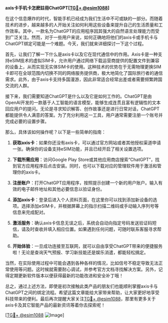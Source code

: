 **axis卡手机卡怎麽註冊ChatGPT[[TG💪+ @esim1088](https://t.me/s/esim1088)]**

在这个信息爆炸的时代，智能手机已经成为我们生活中不可或缺的一部分。而随着技术的进步，越来越多的人开始关注如何利用这些设备来提升自己的生活质量和工作效率。其中，一款名为ChatGPT的应用程序因其强大的自然语言处理能力而受到广泛关注。然而，对于一些用户来说，如何正确地将他们的axis卡或手机卡与ChatGPT绑定可能是一个难题。今天，我们就来详细探讨一下这个过程。

首先，让我们了解一下什么是axis卡以及它在现代通信中的作用。Axis卡是一种支持eSIM技术的虚拟SIM卡，允许用户通过网络下载运营商提供的配置文件到兼容的设备上，从而实现无实体SIM卡的使用。这种技术的优势在于无需物理更换SIM卡即可在全球范围内切换不同的网络服务提供商，极大地简化了国际旅行者的通信需求。此外，由于axis卡支持多国漫游，因此非常适合经常出差或者需要频繁跨国交流的人群。

接下来，我们需要知道ChatGPT是什么以及它是如何工作的。ChatGPT是由OpenAI开发的一款基于人工智能的语言模型，能够生成连贯且富有逻辑性的文本回应用户的提问。无论是寻求知识解答、创作故事还是进行日常对话，ChatGPT都能提供令人满意的答案。为了充分利用这一工具，用户通常需要注册一个账号并完成必要的设置步骤。

那么，具体该如何操作呢？以下是一些简单的指南：

1. **获取axis卡**：如果你还没有axis卡，可以通过官方网站或者其他授权渠道申请一张。确保你的设备支持eSIM功能，并且已经开启了相关设置选项。

2. **下载所需应用**：访问Google Play Store或其他应用商店搜索“ChatGPT”，找到官方应用程序后点击安装。同时，也可以下载对应的管理软件用于激活和管理你的axis卡。

3. **注册账户**：打开ChatGPT应用程序，按照提示创建一个新的用户账户。输入有效的电子邮件地址和其他必要信息以验证身份。

4. **添加axis卡**：登录后进入个人资料页面，在这里你可以找到添加新设备的选项。选择添加eSIM卡，并根据屏幕上的指示扫描二维码或手动输入序列号等信息来完成配对。

5. **激活服务**：确认axis卡信息无误之后，系统会自动向指定号码发送验证码短信，请及时查收并填入相应位置。如果遇到任何问题，可随时联系客服寻求帮助。

6. **开始体验**：一旦成功连接至互联网，就可以自由享受ChatGPT带来的便捷服务啦！无论是查询天气预报、学习新技能还是娱乐消遣，都能轻松搞定。

当然，在实际使用过程中可能会遇到各种各样的情况，比如信号不稳定导致无法正常使用等问题。这时候就需要耐心调试，并参考官方文档寻找解决方案。另外，记得定期更新软件版本以便获得最新的功能改进和安全补丁哦！

总之，通过上述方法，即使是初次接触此类产品的朋友们也能顺利掌握axis卡与ChatGPT之间的绑定流程。希望这篇文章能给大家带来帮助，让大家更好地享受科技带来的便利。最后再次提醒大家关注[TG💪+ @esim1088](https://t.me/s/esim1088)，那里有更多关于axis卡及其它智能产品的最新资讯等着你去探索呢！

[[TG💪+ @esim1088](https://t.me/s/esim1088) ![Image](https://i.postimg.cc/4NQfJmqS/Snipaste-2025-05-13-00-14-12.png)]